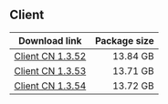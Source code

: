 ## Client

| Download link | Package size |
| ------------- | ------------:|
| [Client CN 1.3.52](https://bhrpg-prod.oss-accelerate.aliyuncs.com/client/beta/20230901154328_r6OrDyOXRpBWobkY/StarRail_1.3.52.zip) | 13.84 GB |
| [Client CN 1.3.53](https://bhrpg-prod.oss-accelerate.aliyuncs.com/client/beta/20230908110756_xv5uxkk7TcHygRDT/StarRail_1.3.53.zip) | 13.71 GB |
| [Client CN 1.3.54](https://bhrpg-prod.oss-accelerate.aliyuncs.com/client/beta/20230914105036_w7jB7JJfAE7GuiYv/StarRail_1.3.54.zip) | 13.72 GB |


<!--
| Download link | Package size |
| ------------- | ------------:|
| [Client Android CN 1.3.52](https://bhrpg-prod.oss-accelerate.aliyuncs.com/client/beta/20230901154328_r6OrDyOXRpBWobkY/StarRail_1.3.52.apk) | 190.46 MB |
| [Client Android CN 1.3.53](https://bhrpg-prod.oss-accelerate.aliyuncs.com/client/beta/20230908110756_xv5uxkk7TcHygRDT/StarRail_1.3.53.apk) | 190.81 MB |
| [Client Android CN 1.3.54](https://bhrpg-prod.oss-accelerate.aliyuncs.com/client/beta/20230914105036_w7jB7JJfAE7GuiYv/StarRail_1.3.54.apk) | 190.71 MB |
-->